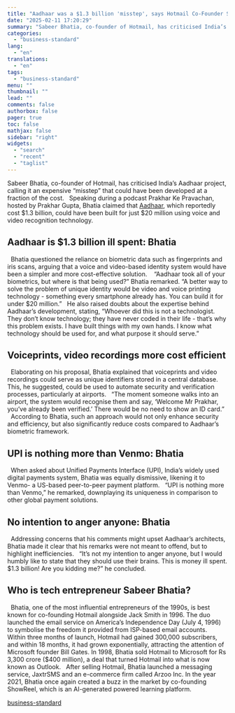 ```yaml
---
title: "Aadhaar was a $1.3 billion 'misstep', says Hotmail Co-Founder Sabeer Bhatia"
date: "2025-02-11 17:20:29"
summary: "Sabeer Bhatia, co-founder of Hotmail, has criticised India’s Aadhaar project, calling it an expensive “misstep” that could have been developed at a fraction of the cost. Speaking during a podcast Prakhar Ke Pravachan, hosted by Prakhar Gupta, Bhatia claimed that Aadhaar, which reportedly cost $1.3 billion, could have been built..."
categories:
  - "business-standard"
lang:
  - "en"
translations:
  - "en"
tags:
  - "business-standard"
menu: ""
thumbnail: ""
lead: ""
comments: false
authorbox: false
pager: true
toc: false
mathjax: false
sidebar: "right"
widgets:
  - "search"
  - "recent"
  - "taglist"
---
```


Sabeer Bhatia, co-founder of Hotmail, has criticised India’s Aadhaar project, calling it an expensive “misstep” that could have been developed at a fraction of the cost.
 
Speaking during a podcast Prakhar Ke Pravachan, hosted by Prakhar Gupta, Bhatia claimed that [Aadhaar](https://www.business-standard.com/about/what-is-aadhaar), which reportedly cost $1.3 billion, could have been built for just $20 million using voice and video recognition technology.
 

Aadhaar is $1.3 billion ill spent: Bhatia
-----------------------------------------

 
Bhatia questioned the reliance on biometric data such as fingerprints and iris scans, arguing that a voice and video-based identity system would have been a simpler and more cost-effective solution. 
 
“Aadhaar took all of your biometrics, but where is that being used?” Bhatia remarked. “A better way to solve the problem of unique identity would be video and voice printing technology - something every smartphone already has. You can build it for under $20 million.”
 
He also raised doubts about the expertise behind Aadhaar’s development, stating, “Whoever did this is not a technologist. They don’t know technology; they have never coded in their life - that’s why this problem exists. I have built things with my own hands. I know what technology should be used for, and what purpose it should serve.”
 

Voiceprints, video recordings more cost efficient
-------------------------------------------------

 
Elaborating on his proposal, Bhatia explained that voiceprints and video recordings could serve as unique identifiers stored in a central database. This, he suggested, could be used to automate security and verification processes, particularly at airports.
 
“The moment someone walks into an airport, the system would recognise them and say, ‘Welcome Mr Prakhar, you’ve already been verified.’ There would be no need to show an ID card.”
 
According to Bhatia, such an approach would not only enhance security and efficiency, but also significantly reduce costs compared to Aadhaar’s biometric framework.
 

UPI is nothing more than Venmo: Bhatia
--------------------------------------

 
When asked about Unified Payments Interface (UPI), India’s widely used digital payments system, Bhatia was equally dismissive, likening it to Venmo- a US-based peer-to-peer payment platform.
 
“UPI is nothing more than Venmo,” he remarked, downplaying its uniqueness in comparison to other global payment solutions.
 

No intention to anger anyone: Bhatia
------------------------------------

 
Addressing concerns that his comments might upset Aadhaar’s architects, Bhatia made it clear that his remarks were not meant to offend, but to highlight inefficiencies.
 
“It’s not my intention to anger anyone, but I would humbly like to state that they should use their brains. This is money ill spent. $1.3 billion! Are you kidding me?” he concluded.
 

Who is tech entrepreneur Sabeer Bhatia?
---------------------------------------

 
Bhatia, one of the most influential entrepreneurs of the 1990s, is best known for co-founding Hotmail alongside Jack Smith in 1996. The duo launched the email service on America’s Independence Day (July 4, 1996) to symbolise the freedom it provided from ISP-based email accounts.
 
Within three months of launch, Hotmail had gained 300,000 subscribers, and within 18 months, it had grown exponentially, attracting the attention of Microsoft founder Bill Gates. In 1998, Bhatia sold Hotmail to Microsoft for Rs 3,300 crore ($400 million), a deal that turned Hotmail into what is now known as Outlook.
 
After selling Hotmail, Bhatia launched a messaging service, JaxtrSMS and an e-commerce firm called Arzoo Inc. In the year 2021, Bhatia once again created a buzz in the market by co-founding ShowReel, which is an AI-generated powered learning platform.

[business-standard](https://www.business-standard.com/india-news/hotmail-founder-sabeer-bhatia-criticises-aadhaar-calls-it-1-billion-misstep-125021101039_1.html)
